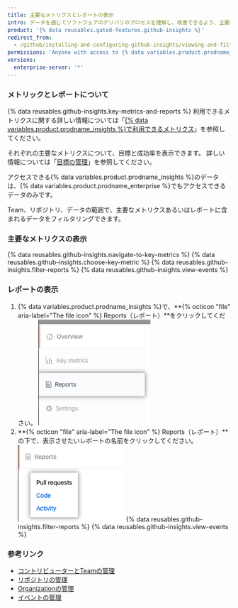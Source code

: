 ```yaml
---
title: 主要なメトリクスとレポートの表示
intro: データを通じてソフトウェアのデリバリのプロセスを理解し、改善できるよう、主要なメトリクスとレポートの表示とフィルタリングができます。
product: '{% data reusables.gated-features.github-insights %}'
redirect_from:
  - /github/installing-and-configuring-github-insights/viewing-and-filtering-key-metrics-and-reports
permissions: 'Anyone with access to {% data variables.product.prodname_insights %} can view key metrics and reports.'
versions:
  enterprise-server: '*'
---
```


### メトリックとレポートについて

{% data reusables.github-insights.key-metrics-and-reports %} 利用できるメトリクスに関する詳しい情報については「[{% data variables.product.prodname_insights %}で利用できるメトリクス](/insights/exploring-your-usage-of-github-enterprise/metrics-available-with-github-insights)」を参照してください。

それぞれの主要なメトリクスについて、目標と成功率を表示できます。 詳しい情報については「[目標の管理](/insights/installing-and-configuring-github-insights/managing-goals)」を参照してください。

アクセスできる{% data variables.product.prodname_insights %}のデータは、{% data variables.product.prodname_enterprise %}でもアクセスできるデータのみです。

Team、リポジトリ、データの範囲で、主要なメトリクスあるいはレポートに含まれるデータをフィルタリングできます。

### 主要なメトリクスの表示

{% data reusables.github-insights.navigate-to-key-metrics %}
{% data reusables.github-insights.choose-key-metric %}
{% data reusables.github-insights.filter-reports %}
{% data reusables.github-insights.view-events %}

### レポートの表示

1. {% data variables.product.prodname_insights %}で、**{% octicon "file" aria-label="The file icon" %} Reports（レポート）**をクリックしてください。 ![レポートタブ](/assets/images/help/insights/reports-tab.png)
2. **{% octicon "file" aria-label="The file icon" %} Reports（レポート）**の下で、表示させたいレポートの名前をクリックしてください。 ![レポートのリスト](/assets/images/help/insights/reports-list.png)
{% data reusables.github-insights.filter-reports %}
{% data reusables.github-insights.view-events %}

### 参考リンク

- [コントリビューターとTeamの管理](/insights/installing-and-configuring-github-insights/managing-contributors-and-teams)
- [リポジトリの管理](/insights/installing-and-configuring-github-insights/managing-repositories)
- [Organizationの管理](/insights/installing-and-configuring-github-insights/managing-organizations)
- [イベントの管理](/insights/installing-and-configuring-github-insights/managing-events)

